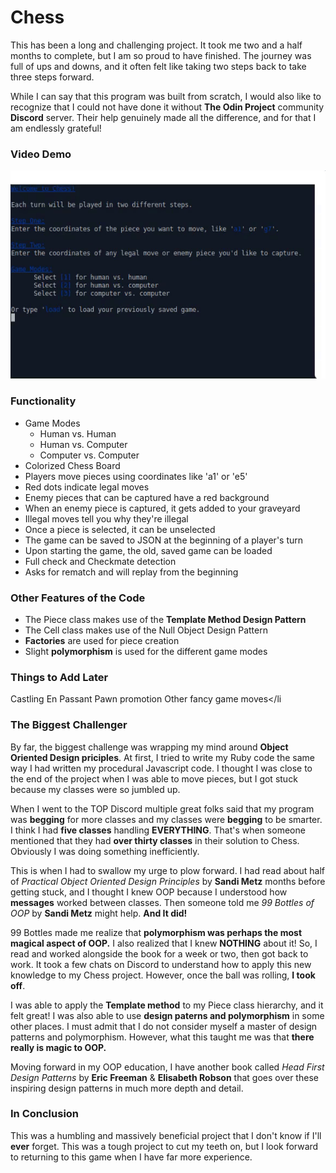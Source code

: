 
# Chess
This has been a long and challenging project. It took me two and a half months to complete, but I am so proud to have finished. The journey was full of ups and downs, and it often felt like taking two steps back to take three steps forward.

While I can say that this program was built from scratch, I would also like to recognize that I could not have done it without <strong>The Odin Project</strong> community <strong>Discord</strong> server. Their help genuinely made all the difference, and for that I am endlessly grateful!</p>

### Video Demo

![Video Demo](chess.gif)

### Functionality

* Game Modes
  * Human vs. Human
  * Human vs. Computer
  * Computer vs. Computer
* Colorized Chess Board
* Players move pieces using coordinates like 'a1' or 'e5'
* Red dots indicate legal moves
* Enemy pieces that can be captured have a red background
* When an enemy piece is captured, it gets added to your graveyard
* Illegal moves tell you why they're illegal
* Once a piece is selected, it can be unselected
* The game can be saved to JSON at the beginning of a player's turn
* Upon starting the game, the old, saved game can be loaded
* Full check and Checkmate detection
* Asks for rematch and will replay from the beginning

### Other Features of the Code

* The Piece class makes use of the <strong>Template Method Design Pattern</strong>
* The Cell class makes use of the Null Object Design Pattern
* <strong>Factories</strong> are used for piece creation
* Slight <strong>polymorphism</strong> is used for the different game modes

### Things to Add Later

Castling
En Passant
Pawn promotion
Other fancy game moves</li

### The Biggest Challenger
By far, the biggest challenge was wrapping my mind around <strong>Object Oriented Design priciples</strong>. At first, I tried to write my Ruby code the same way I had written my procedural Javascript code. I thought I was close to the end of the project when I was able to move pieces, but I got stuck because my classes were so jumbled up.

When I went to the TOP Discord multiple great folks said that my program was <strong>begging</strong> for more classes and my classes were <strong>begging</strong> to be smarter. I think I had <strong>five classes</strong> handling <strong>EVERYTHING</strong>. That's when someone mentioned that they had <strong>over thirty classes</strong> in their solution to Chess. Obviously I was doing something inefficiently.</p>

<p>This is when I had to swallow my urge to plow forward. I had read about half of <em>Practical Object Oriented Design Principles</em></span> by <strong>Sandi Metz</strong> months before getting stuck, and I thought I knew OOP because I understood how <strong>messages</strong> worked between classes. Then someone told me <em>99 Bottles of OOP</span></em> by <strong>Sandi Metz</strong> might help. <strong>And It did!</strong>

<p>99 Bottles made me realize that <strong>polymorphism was perhaps the most magical aspect of OOP.</strong> I also realized that I knew <strong>NOTHING</strong> about it! So, I read and worked alongside the book for a week or two, then got back to work. It took a few chats on Discord to understand how to apply this new knowledge to my Chess project. However, once the ball was rolling, <strong>I took off</strong>.

I was able to apply the <strong>Template method</strong> to my Piece class hierarchy, and it felt great! I was also able to use <strong>design paterns and polymorphism</strong> in some other places. I must admit that I do not consider myself a master of design patterns and polymorphism. However, what this taught me was that <strong>there really is magic to OOP.</strong>

Moving forward in my OOP education, I have another book called <em>Head First Design Patterns</em> by <strong>Eric Freeman</strong> &amp; <strong>Elisabeth Robson</strong> that goes over these inspiring design patterns in much more depth and detail.


### In Conclusion

This was a humbling and massively beneficial project that I don't know if I'll <strong>ever</strong> forget. This was a tough project to cut my teeth on, but I look forward to returning to this game when I have far more experience.
